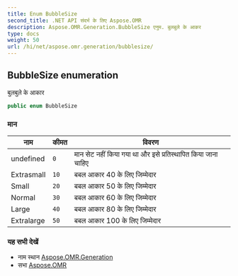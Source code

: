 ```yaml
---
title: Enum BubbleSize
second_title: .NET API संदर्भ के लिए Aspose.OMR
description: Aspose.OMR.Generation.BubbleSize एनुम. बुलबुले के आकर
type: docs
weight: 50
url: /hi/net/aspose.omr.generation/bubblesize/
---
```

## BubbleSize enumeration

बुलबुले के आकार

```csharp
public enum BubbleSize
```

### मान

| नाम | कीमत | विवरण |
| --- | --- | --- |
| undefined | `0` | मान सेट नहीं किया गया था और इसे प्रतिस्थापित किया जाना चाहिए |
| Extrasmall | `10` | बबल आकार 40 के लिए जिम्मेदार |
| Small | `20` | बबल आकार 50 के लिए जिम्मेदार |
| Normal | `30` | बबल आकार 60 के लिए जिम्मेदार |
| Large | `40` | बबल आकार 80 के लिए जिम्मेदार |
| Extralarge | `50` | बबल आकार 100 के लिए जिम्मेदार |

### यह सभी देखें

* नाम स्थान [Aspose.OMR.Generation](../../aspose.omr.generation/)
* सभा [Aspose.OMR](../../)


